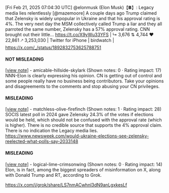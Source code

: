 [Fri Feb 21, 2025 07:04:30 UTC] @elonmusk (Elon Musk)【𝗕】: Legacy media lies relentlessly [@mazemoore] A couple days ago Trump claimed that Zelensky is widely unpopular in Ukraine and that his approval rating is 4%. The very next day the MSM collectively called Trump a liar and they all parroted the same number, Zelensky has a 57% approval rating. CNN brought out their little… https://t.co/X9yWu33YFS | ↳ 3,676 ⇅ 4,744 ♥ 22,861 🡕 3,253,030 | Twitter for iPhone | birdwatch | https://x.com/_/status/1892832753625788751

#### NOT MISLEADING

[[view note]](https://x.com/i/birdwatch/n/1892856826066325658) - amicable-hillside-skylark (Shown notes: 0 · Rating impact: 17)
NNN-Elon is clearly expressing his opinion. CN is getting out of control and some people really have no business being contributors. Take your opinions and disagreements to the comments and stop abusing your CN privileges.

#### MISLEADING

[[view note]](https://x.com/i/birdwatch/n/1892860089201021113) - matchless-olive-firefinch (Shown notes: 1 · Rating impact: 28)
SOCIS latest poll in 2024 gave Zelensky 24.3% of the votes if elections would be held, which should not be confused with the approval rate (which is higher).
There is no  credible source that supports the 4% approval claim.
There is no indication the Legacy media lies.
https://www.newsweek.com/would-ukraine-elections-see-zelensky-reelected-what-polls-say-2033148

#### MISLEADING

[[view note]](https://x.com/i/birdwatch/n/1892851691424534595) - logical-lime-crimsonwing (Shown notes: 0 · Rating impact: 14)
Elon, is in fact, among the biggest spreaders of misinformation on X, along with Donald Trump and RT, according to Grok.

 https://x.com/i/grok/share/LS7nmACwhnl3dN9anLgxkesLf
